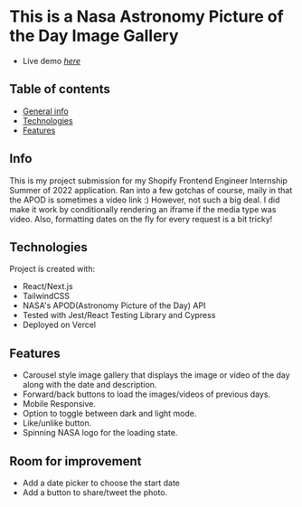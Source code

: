 
# This is a Nasa Astronomy Picture of the Day Image Gallery
* Live demo [_here_](https://nasa-api-project.vercel.app/)

## Table of contents
* [General info](#general-info)
* [Technologies](#technologies)
* [Features](#features)


## Info

This is my project submission for my Shopify Frontend Engineer Internship Summer of 2022 application. Ran into a few gotchas of course, maily in that the APOD is sometimes a video link :) However, not such a big deal. I did make it work by conditionally rendering an iframe if the media type was video. Also, formatting dates on the fly for every
request is a bit tricky!

## Technologies

Project is created with:

* React/Next.js
* TailwindCSS
* NASA's APOD(Astronomy Picture of the Day) API
* Tested with Jest/React Testing Library and Cypress
* Deployed on Vercel

## Features

* Carousel style image gallery that displays the image or video of the day along with the date and description.
* Forward/back buttons to load the images/videos of previous days.
* Mobile Responsive.
* Option to toggle between dark and light mode.
* Like/unlike button.
* Spinning NASA logo for the loading state.

## Room for improvement
* Add a date picker to choose the start date
* Add a button to share/tweet the photo.



